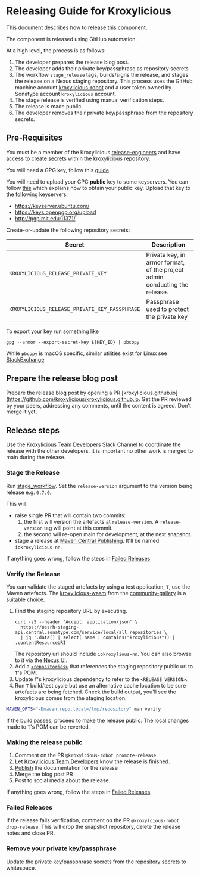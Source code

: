 # Releasing Guide for Kroxylicious

This document describes how to release this component.

The component is released using GitHub automation.

At a high level, the process is as follows:

1. The developer prepares the release blog post.
1. The developer adds their private key/passphrase as repository secrets
1. The workflow `stage_release` tags, builds/signs the release, and stages the release on a Nexus staging repository. This process uses the GitHub machine account [kroxylicious-robot](https://github.com/kroxylicious-robot) and a user token owned by Sonatype account `kroxylicious` account.
1. The stage release is verified using manual verification steps.
1. The release is made public.
1. The developer removes their private key/passphrase from the repository secrets.

## Pre-Requisites

You must be a member of the Kroxylicious [release-engineers](https://github.com/orgs/kroxylicious/teams/release-engineers) and have access to [create 
secrets](https://github.com/kroxylicious/kroxylicious/settings/secrets/actions) within the kroxylicious repository.

You will need a GPG key, follow this [guide](https://help.ubuntu.com/community/GnuPrivacyGuardHowto#Generating_an_OpenPGP_Key).

You will need to upload your GPG **public** key to some keyservers. You can follow [this](https://help.ubuntu.com/community/GnuPrivacyGuardHowto#Uploading_the_key_to_Ubuntu_keyserver) which explains how to obtain your public key. Upload that key to the following keyservers:
- https://keyserver.ubuntu.com/
- https://keys.openpgp.org/upload
- http://pgp.mit.edu:11371/

Create-or-update the following repository secrets:

| Secret                                        | Description                                                                |
|-----------------------------------------------|----------------------------------------------------------------------------|
| `KROXYLICIOUS_RELEASE_PRIVATE_KEY`            | Private key, in armor format, of the project admin conducting the release. |
| `KROXYLICIOUS_RELEASE_PRIVATE_KEY_PASSPHRASE` | Passphrase used to protect the private key                                 |


To export your key run something like
```shell
gpg --armor --export-secret-key ${KEY_ID} | pbcopy
```

While `pbcopy` is macOS specific, similar utilities exist for Linux see [StackExchange](https://superuser.com/a/288333)

## Prepare the release blog post

Prepare the release blog post by opening a PR [kroxylicious.github.io](https://github.com/kroxylicious/kroxylicious.github.io.  Get the PR
reviewed by your peers, addressing any comments, until the content is agreed.  Don't merge it yet.

## Release steps

Use the [Kroxylicious Team Developers](https://kroxylicious.slack.com/archives/C04V1K6EAKZ) Slack Channel to coordinate
the release with the other developers.  It is important no other work is merged to main during the release.

### Stage the Release

Run [stage_workflow](https://github.com/kroxylicious/kroxylicious/actions/workflows/stage_release.yaml).
Set the `release-version` argument to the version being release e.g. `0.7.0`.

This will:

* raise single PR that will contain two commits:
  1. the first will version the artefacts at `release-version`.  A `release-version` tag will point at this commit.
  2. the second will re-open main for development, at the next snapshot.
* stage a release at [Maven Central Publishing](https://central.sonatype.com/publishing/namespaces). It'll be named `iokroxylicious-nn`.

If anything goes wrong, follow the steps in [Failed Releases](#failed-releases)

### Verify the Release

You can validate the staged artefacts by using a test application, `T`, use the Maven artefacts.   The [kroxylicious-wasm](https://github.com/andreaTP/kroxylicious-wasm) from the
[community-gallery](https://github.com/kroxylicious/kroxylicious-community-gallery) is a suitable choice.

1. Find the staging repository URL by executing.
   ```shell
   curl -sS --header 'Accept: application/json' \
     https://ossrh-staging-api.central.sonatype.com/service/local/all_repositories \
     | jq '.data[] | select(.name | contains("kroxylicious")) | .contentResourceURI'
   ```
   The repository url should include `iokroxylious-nn`. You can also browse to it via the [Nexus UI](https://s01.oss.sonatype.org/).
1. Add a [`<repositories>`](https://maven.apache.org/pom.html#Repositories) that references the staging repository public url to `T`'s POM.
1. Update `T`'s kroxylicious dependency to refer to the `<RELEASE_VERSION>`.
1. Run `T` build/test cycle but use an alternative cache location to be sure artefacts are being fetched.  Check the build output, you'll see the
   kroxylicious comes from the staging location.
```bash
MAVEN_OPTS="-Dmaven.repo.local=/tmp/repository" mvn verify
```
If the build passes, proceed to make the release public.
The local changes made to `T`'s POM can be reverted.

### Making the release public

1. Comment on the PR `@kroxylcious-robot promote-release`.
1. Let [Kroxylicious Team Developers](https://kroxylicious.slack.com/archives/C04V1K6EAKZ) know the release is finished.
1. [Publish](https://github.com/kroxylicious/kroxylicious.github.io/blob/main/docs/README.md) the documentation for the release
1. Merge the blog post PR
1. Post to social media about the release.

If anything goes wrong, follow the steps in [Failed Releases](#failed-releases)

### Failed Releases

If the release fails verification, comment on the PR `@kroxylcious-robot drop-release`.
This will drop the snapshot repository, delete the release notes and close PR.

### Remove your private key/passphrase

Update the private key/passphrase secrets from the
[repository secrets](https://github.com/kroxylicious/kroxylicious/settings/secrets/actions) to whitespace.



